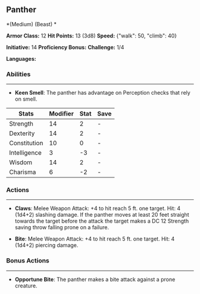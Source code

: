 ## Panther
*(Medium) (Beast) *

**Armor Class:** 12
**Hit Points:** 13 (3d8)
**Speed:** {"walk": 50, "climb": 40}

**Initiative:** 14
**Proficiency Bonus:**
**Challenge:** 1/4

**Languages:** 

### Abilities
 --- 
- **Keen Smell**: The panther has advantage on Perception checks that rely on smell.



| Stats | Modifier | Stat | Save
| ---- | ---- | ---- | ---- |
| Strength | 14 | 2 | - |
| Dexterity | 14 | 2 | - |
| Constitution | 10 | 0 | - |
| Intelligence | 3 | -3 | - |
| Wisdom | 14 | 2 | - |
| Charisma | 6 | -2 | - |

### Actions
 --- 
- **Claws**: Melee Weapon Attack: +4 to hit  reach 5 ft.  one target. Hit: 4 (1d4+2) slashing damage. If the panther moves at least 20 feet straight towards the target before the attack  the target makes a DC 12 Strength saving throw  falling prone on a failure.

- **Bite**: Melee Weapon Attack: +4 to hit  reach 5 ft.  one target. Hit: 4 (1d4+2) piercing damage.

### Bonus Actions
 --- 
- **Opportune Bite**: The panther makes a bite attack against a prone creature.

